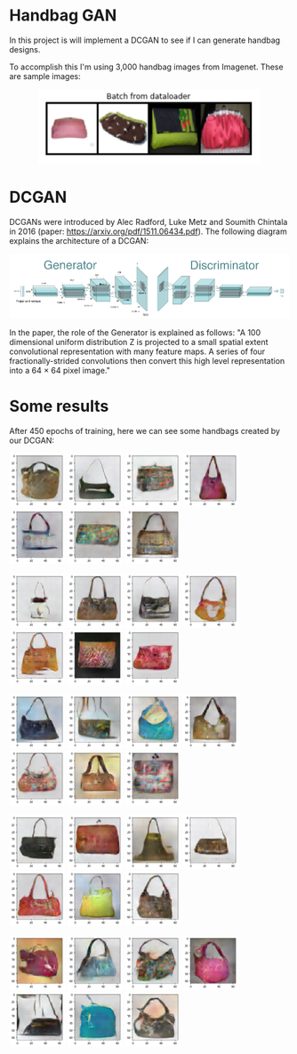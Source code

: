 # Handbag GAN

In this project is will implement a DCGAN to see if I can generate handbag designs. 

To accomplish this I'm using 3,000 handbag images from Imagenet. These are sample images:

<p></p>
 
<p align="center"><img src="https://github.com/prodillo/GAN_project/blob/master/sample%20image.PNG" width="400"></p>

# DCGAN

DCGANs were introduced by Alec Radford, Luke Metz and Soumith Chintala in 2016 (paper: https://arxiv.org/pdf/1511.06434.pdf). The following diagram explains the architecture of a DCGAN:

<p align="center"><img src="https://github.com/prodillo/GAN_project/blob/master/images/dcgan%20diagram.png" width="800"></p>

In the paper, the role of the Generator is explained as follows: "A 100 dimensional uniform distribution Z is projected to a small spatial extent convolutional representation with many feature maps. A series of four fractionally-strided convolutions then convert this high level representation into a 64 × 64 pixel image."

# Some results

After 450 epochs of training, here we can see some handbags created by our DCGAN:

<p float="left">
  <img src="https://github.com/prodillo/GAN_project/blob/master/images/image1.png" width="100" />
  <img src="https://github.com/prodillo/GAN_project/blob/master/images/image2.png" width="100" /> 
  <img src="https://github.com/prodillo/GAN_project/blob/master/images/image3.png" width="100" />
  <img src="https://github.com/prodillo/GAN_project/blob/master/images/image4.png" width="100" />
  <img src="https://github.com/prodillo/GAN_project/blob/master/images/image5.png" width="100" />
  <img src="https://github.com/prodillo/GAN_project/blob/master/images/image6.png" width="100" />
  <img src="https://github.com/prodillo/GAN_project/blob/master/images/image7.png" width="100" />
</p>

<p float="left">
  <img src="https://github.com/prodillo/GAN_project/blob/master/images/image8.png" width="100" />
  <img src="https://github.com/prodillo/GAN_project/blob/master/images/image9.png" width="100" /> 
  <img src="https://github.com/prodillo/GAN_project/blob/master/images/image10.png" width="100" />
  <img src="https://github.com/prodillo/GAN_project/blob/master/images/image11.png" width="100" />
  <img src="https://github.com/prodillo/GAN_project/blob/master/images/image12.png" width="100" />
  <img src="https://github.com/prodillo/GAN_project/blob/master/images/image13.png" width="100" />
  <img src="https://github.com/prodillo/GAN_project/blob/master/images/image14.png" width="100" />
</p>

<p float="left">
  <img src="https://github.com/prodillo/GAN_project/blob/master/images/image15.png" width="100" />
  <img src="https://github.com/prodillo/GAN_project/blob/master/images/image16.png" width="100" /> 
  <img src="https://github.com/prodillo/GAN_project/blob/master/images/image17.png" width="100" />
  <img src="https://github.com/prodillo/GAN_project/blob/master/images/image18.png" width="100" />
  <img src="https://github.com/prodillo/GAN_project/blob/master/images/image19.png" width="100" />
  <img src="https://github.com/prodillo/GAN_project/blob/master/images/image20.png" width="100" />
  <img src="https://github.com/prodillo/GAN_project/blob/master/images/image21.png" width="100" />
</p>

<p float="left">
  <img src="https://github.com/prodillo/GAN_project/blob/master/images/image22.png" width="100" />
  <img src="https://github.com/prodillo/GAN_project/blob/master/images/image23.png" width="100" /> 
  <img src="https://github.com/prodillo/GAN_project/blob/master/images/image24.png" width="100" />
  <img src="https://github.com/prodillo/GAN_project/blob/master/images/image25.png" width="100" />
  <img src="https://github.com/prodillo/GAN_project/blob/master/images/image26.png" width="100" />
  <img src="https://github.com/prodillo/GAN_project/blob/master/images/image27.png" width="100" />
  <img src="https://github.com/prodillo/GAN_project/blob/master/images/image28.png" width="100" />
</p>

<p float="left">
  <img src="https://github.com/prodillo/GAN_project/blob/master/images/image29.png" width="100" />
  <img src="https://github.com/prodillo/GAN_project/blob/master/images/image30.png" width="100" /> 
  <img src="https://github.com/prodillo/GAN_project/blob/master/images/image31.png" width="100" />
  <img src="https://github.com/prodillo/GAN_project/blob/master/images/image32.png" width="100" />
  <img src="https://github.com/prodillo/GAN_project/blob/master/images/image33.png" width="100" />
  <img src="https://github.com/prodillo/GAN_project/blob/master/images/image34.png" width="100" />
  <img src="https://github.com/prodillo/GAN_project/blob/master/images/image35.png" width="100" />
</p>
